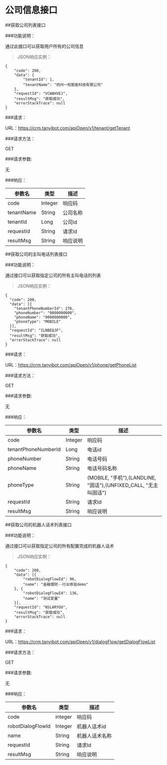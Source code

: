 # 公司信息接口

##获取公司列表接口

###功能说明：

通过此接口可以获取用户所有的公司信息

>JSON响应实例：

```
{
	"code": 200,
	"data": {
		"tenantId": 1,
		"tenantName": "杭州一知智能科技有限公司"
	},
	"requestId": "VCWAHVEJ",
	"resultMsg": "获取成功",
	"errorStackTrace": null
}

```

###请求：

URL：https://crm.tanyibot.com/apiOpen/v1/tenant/getTenant

###请求方法：

GET


###请求参数:

无

###响应：

参数名 | 类型 | 描述 
--------- | ------- |------
 code|Integer | 响应码 |
 tenantName|String | 公司名称 |
 tenantId| Long | 公司Id |
 requestId| String | 请求Id |
 resultMsg| String | 响应说明 |


##获取公司的主叫电话列表接口

###功能说明：

通过接口可以获取指定公司的所有主叫电话的列表


>JSON响应实例：

```
{
  "code": 200,
  "data": [{
    "tenantPhoneNumberId": 276,
    "phoneNumber": "0000000000",
    "phoneName": "0000000000",
    "phoneType": "MOBILE"
  }],
  "requestId": "ILNBEQJF",
  "resultMsg": "获取成功",
  "errorStackTrace": null
}

```

###请求：

URL：https://crm.tanyibot.com/apiOpen/v1/phone/getPhoneList

###请求方法：

GET


###请求参数:

无

###响应：

参数名 | 类型 | 描述 
--------- | ------- |------
 code|Integer | 响应码 |
 tenantPhoneNumberId|Long | 电话id |
 phoneNumber| String | 电话号码 |
 phoneName| String | 电话号码名称 |
 phoneType| String | (MOBILE, "手机"),(LANDLINE, "固话"),(UNFIXED_CALL, "无主叫固话")|
 requestId| String | 请求Id |
 resultMsg| String | 响应说明 |

##获取公司的机器人话术列表接口

###功能说明：

通过接口可以获取指定公司的所有配置完成的机器人话术 

>JSON响应实例：

```
{
	"code": 200,
	"data": [{
		"robotDialogFlowId": 96,
		"name": "金融理财--行业体验demo"
	}, {
		"robotDialogFlowId": 136,
		"name": "测试变量"
	}],
	"requestId": "NSLARYGU",
	"resultMsg": "获取成功",
	"errorStackTrace": null
}

```

###请求：

URL：https://crm.tanyibot.com/apiOpen/v1/dialogFlow/getDialogFlowList

###请求方法：

GET

###请求参数:

无

###响应：

参数名 | 类型 | 描述 
--------- | ------- |------
 code|integer | 响应码 |
 robotDialogFlowId|Integer | 机器人话术id |
 name| String | 机器人话术名称 |
 requestId| String | 请求Id |
 resultMsg| String | 响应说明 |

